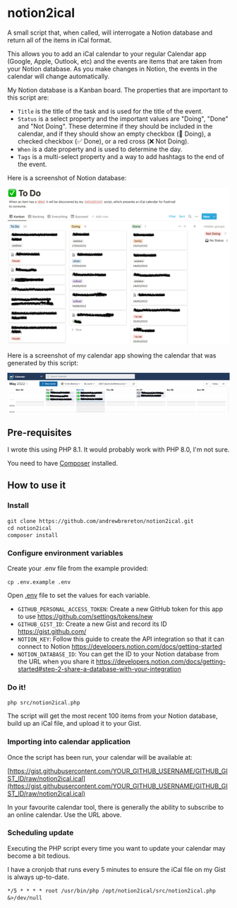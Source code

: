 # notion2ical

A small script that, when called, will interrogate a Notion database and return all of the items in iCal format.

This allows you to add an iCal calendar to your regular Calendar app (Google, Apple, Outlook, etc) and the events are items that are taken from your Notion database. As you make changes in Notion, the events in the calendar will change automatically.

My Notion database is a Kanban board. The properties that are important to this script are:

* `Title` is the title of the task and is used for the title of the event.
* `Status` is a select property and the important values are "Doing", "Done" and "Not Doing". These determine if they should be included in the calendar, and if they should show an empty checkbox (🔲 Doing), a checked checkbox (✅ Done), or a red cross (❌ Not Doing).
* `When` is a date property and is used to determine the day.
* `Tags` is a multi-select property and a way to add hashtags to the end of the event.

Here is a screenshot of Notion database:

![README-notion.png](README-notion.png)

Here is a screenshot of my calendar app showing the calendar that was generated by this script:

![README-calendar.png](README-calendar.png)

## Pre-requisites

I wrote this using PHP 8.1. It would probably work with PHP 8.0, I'm not sure.

You need to have [Composer](https://getcomposer.org/download/) installed.

## How to use it

### Install

```shell
git clone https://github.com/andrewbrereton/notion2ical.git
cd notion2ical
composer install
```

### Configure environment variables

Create your .env file from the example provided:

```shell
cp .env.example .env
```

Open [.env](.env) file to set the values for each variable.

* `GITHUB_PERSONAL_ACCESS_TOKEN`: Create a new GitHub token for this app to use https://github.com/settings/tokens/new
* `GITHUB_GIST_ID`: Create a new Gist and record its ID https://gist.github.com/
* `NOTION_KEY`: Follow this guide to create the API integration so that it can connect to Notion https://developers.notion.com/docs/getting-started
* `NOTION_DATABASE_ID`: You can get the ID to your Notion database from the URL when you share it https://developers.notion.com/docs/getting-started#step-2-share-a-database-with-your-integration

### Do it!

```shell
php src/notion2ical.php
```

The script will get the most recent 100 items from your Notion database, build up an iCal file, and upload it to your Gist.

### Importing into calendar application

Once the script has been run, your calendar will be available at:

[https://gist.githubusercontent.com/YOUR_GITHUB_USERNAME/GITHUB_GIST_ID/raw/notion2ical.ical](https://gist.githubusercontent.com/YOUR_GITHUB_USERNAME/GITHUB_GIST_ID/raw/notion2ical.ical)

In your favourite calendar tool, there is generally the ability to subscribe to an online calendar. Use the URL above.

### Scheduling update

Executing the PHP script every time you want to update your calendar may become a bit tedious.

I have a cronjob that runs every 5 minutes to ensure the iCal file on my Gist is always up-to-date.

```shell
*/5 * * * * root /usr/bin/php /opt/notion2ical/src/notion2ical.php &>/dev/null
```
